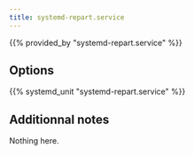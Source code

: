 ```yaml
---
title: systemd-repart.service
---
```


{{% provided_by "systemd-repart.service" %}}

## Options

{{% systemd_unit "systemd-repart.service" %}}

## Additionnal notes

Nothing here.